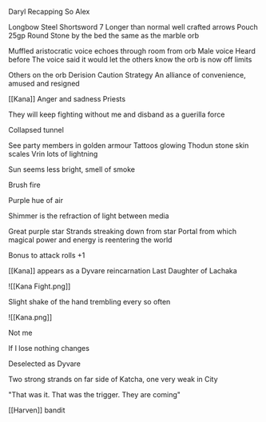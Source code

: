 Daryl Recapping
So Alex

Longbow
Steel Shortsword
7 Longer than normal well crafted arrows
Pouch 25gp 
Round Stone by the bed the same as the marble orb 

Muffled aristocratic voice echoes through room from orb
Male voice
Heard before
The voice said it would let the others know the orb is now off limits

Others on the orb
	Derision
	Caution
	Strategy
An alliance of convenience, amused and resigned

[[Kana]]
	Anger and sadness
	Priests

They will keep fighting without me and disband as a guerilla force

Collapsed tunnel

See party members in golden armour
Tattoos glowing
Thodun stone skin scales
Vrin lots of lightning

Sun seems less bright, smell of smoke

Brush fire

Purple hue of air

Shimmer is the refraction of light between media

Great purple star
Strands streaking down from star
Portal from which magical power and energy is reentering the world

Bonus to attack rolls +1

[[Kana]] appears as a Dyvare reincarnation
Last Daughter of Lachaka

![[Kana Fight.png]]

Slight shake of the hand trembling every so often

![[Kana.png]]

Not me

If I lose nothing changes

Deselected as Dyvare

Two strong strands on far side of Katcha, one very weak in City

"That was it. That was the trigger. They are coming"

[[Harven]] bandit

